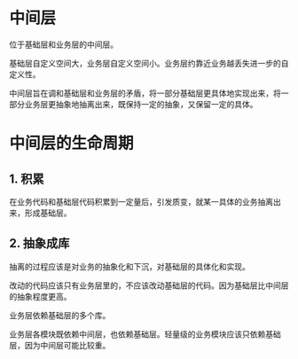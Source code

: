 # 中间层

位于基础层和业务层的中间层。

基础层自定义空间大，业务层自定义空间小。业务层约靠近业务越丢失进一步的自定义性。

中间层旨在调和基础层和业务层的矛盾，将一部分基础层更具体地实现出来，将一部分业务层更抽象地抽离出来，既保持一定的抽象，又保留一定的具体。

# 中间层的生命周期

## 1. 积累

在业务代码和基础层代码积累到一定量后，引发质变，就某一具体的业务抽离出来，形成基础层。

## 2. 抽象成库

抽离的过程应该是对业务的抽象化和下沉，对基础层的具体化和实现。

改动的代码应该只有业务层里的，不应该改动基础层的代码。因为基础层比中间层的抽象程度更高。

业务层依赖基础层的多个库。

业务层各模块既依赖中间层，也依赖基础层。轻量级的业务模块应该只依赖基础层，因为中间层可能比较重。


